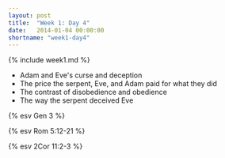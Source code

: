 ```yaml
---
layout: post
title:  "Week 1: Day 4"
date:   2014-01-04 00:00:00
shortname: "week1-day4"
---
```


{% include week1.md %}

* Adam and Eve's curse and deception
* The price the serpent, Eve, and Adam paid for what they did
* The contrast of disobedience and obedience
* The way the serpent deceived Eve

{% esv Gen 3 %}

{% esv Rom 5:12-21 %}

{% esv 2Cor 11:2-3 %}